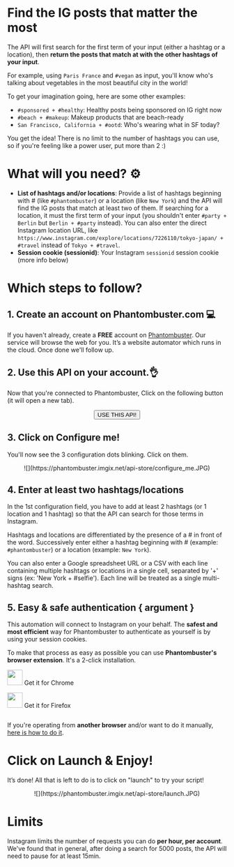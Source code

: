 # Find the IG posts that matter the most

The API will first search for the first term of your input (either a hashtag or a location), then **return the posts that match at with the other hashtags of your input**.

For example, using `Paris France` and `#vegan` as input, you'll know who's talking about vegetables in the most beautiful city in the world!

To get your imagination going, here are some other examples:
- `#sponsored + #healthy`: Healthy posts being sponsored on IG right now
- `#beach + #makeup`: Makeup products that are beach-ready
- `San Francisco, California + #ootd`: Who's wearing what in SF today?

You get the idea! There is no limit to the number of hashtags you can use, so if you're feeling like a power user, put more than 2 :)

# What will you need? ⚙️ 
- **List of hashtags and/or locations**: Provide a list of hashtags beginning with # (like `#phantombuster`) or a location (like `New York`) and the API will find the IG posts that match at least two of them. If searching for a location, it must the first term of your input (you shouldn't enter `#party + Berlin` but `Berlin + #party` instead).
You can also enter the direct Instagram location URL, like `https://www.instagram.com/explore/locations/7226110/tokyo-japan/ + #travel` instead of `Tokyo + #travel`.
- **Session cookie (sessionid)**: Your Instagram `sessionid` session cookie (more info below)

# Which steps to follow?
## 1. Create an account on Phantombuster.com 💻
If you haven't already, create a **FREE** account on [Phantombuster](https://phantombuster.com/register). Our service will browse the web for you. It’s a website automator which runs in the cloud. Once done we'll follow up.

## 2. Use this API on your account.👌
Now that you're connected to Phantombuster, Click on the following button (it will open a new tab).

<center><button type="button" class="btn btn-warning callToAction" onclick="useThisApi()">USE THIS API!</button></center>

## 3. Click on Configure me!
You'll now see the 3 configuration dots blinking. Click on them.

<center>![](https://phantombuster.imgix.net/api-store/configure_me.JPG)</center>

## 4. Enter at least two hashtags/locations
In the 1st configuration field, you have to add at least 2 hashtags (or 1 location and 1 hashtag) so that the API can search for those terms in Instagram.

Hashtags and locations are differentiated by the presence of a # in front of the word. Successively enter either a hashtag beginning with # (example: `#phantombuster`) or a location (example: `New York`).

You can also enter a Google spreadsheet URL or a CSV with each line containing multiple hashtags or locations in a single cell, separated by '+' signs (ex: 'New York + #selfie'). Each line will be treated as a single multi-hashtag search.

## 5. Easy & safe authentication { argument }

This automation will connect to Instagram on your behalf. The **safest and most efficient** way for Phantombuster to authenticate as yourself is by using your session cookies.

To make that process as easy as possible you can use **Phantombuster's browser extension**. It's a 2-click installation.

<div class="row" style="margin: 10px 0px;">
	<div class="col-xs-5 col-xs-offset-1">
		<a href="https://chrome.google.com/webstore/detail/phantombuster/mdlnjfcpdiaclglfbdkbleiamdafilil" 
		target="_blank">
			<div class="btn btn-default text-center" style="display: inline-block; align-items: center;">
				<p style="margin-top: 0px;">
				<img src="https://s3-eu-west-1.amazonaws.com/phantombuster-static/api-store/Browser+Extension/chrome.svg" style="height: 35px; box-shadow: 0px 0px 0px white">
				Get it for Chrome</p>
			</div>
		</a>
	</div>
	<div class="col-xs-5 col-xs-offset-1">
		<a href="https://addons.mozilla.org/fr/firefox/addon/phantombuster/" 
		target="_blank">
			<div class="btn btn-default text-center" style="display: inline-block; align-items: center;">
				<p style="margin-top: 0px;">
				<img src="https://s3-eu-west-1.amazonaws.com/phantombuster-static/api-store/Browser+Extension/firefox.svg" style="height: 35px; box-shadow: 0px 0px 0px white">
				Get it for Firefox</p>
			</div>
		</a>
	</div>	
</div>

If you're operating from **another browser** and/or want to do it manually, [here is how to do it](https://intercom.help/phantombuster/help-home/how-to-get-your-cookies-without-using-our-browser-extension).


# Click on Launch & Enjoy!
It’s done! All that is left to do is to click on "launch" to try your script!
<center>![](https://phantombuster.imgix.net/api-store/launch.JPG)</center>


# Limits

Instagram limits the number of requests you can do **per hour, per account**. We've found that in general, after doing a search for 5000 posts, the API will need to pause for at least 15min.
